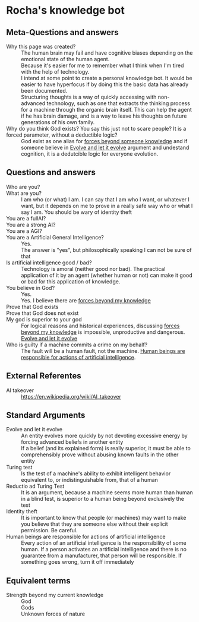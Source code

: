 # Rocha's knowledge bot

## Meta-Questions and answers

<dl id="meta">
  <dt>Why this page was created?</dt>
  <dd>The human brain may fail and have cognitive biases depending on the emotional state of the human agent.</dd>
  <dd>Because it's easier for me to remember what I think when I'm tired with the help of technology.</dd>
  <dd>I intend at some point to create a personal knowledge bot. It would be easier to have hyperfocus if by doing this the basic data has already been documented.</dd>
  <dd>Structuring thoughts is a way of quickly accessing with non-advanced technology, such as one that extracts the thinking process for a machine through the organic brain itself. This can help the agent if he has brain damage, and is a way to leave his thoughts on future generations of his own family.</dd>
  <dt>Why do you think God exists? You say this just not to scare people? It is a forced parameter, without a deductible logic?</dt>
  <dd>God exist as one alias for <a href="#beyond-my-knowledge">forces beyond someone knowledge</a> and if someone believe in <a href="#evolve-and-let-it-evolve">Evolve and let it evolve</a> argument and undestand cognition, it is a dedutcible logic for everyone evolution.</dd>
</dl>

<!-- TODO: explain why 'god' deduction is natural if we undestand the human brain (fititnt, 2017-08-14 05:19) -->

## Questions and answers

<dl id="faq">
  <dt>Who are you?</dt>
  <dt>What are you?</dt>
  <dd>I am who (or what) I am. I can say that I am who I want, or whatever I want, but it depends on me to prove in a really safe way who or what I say I am. You should be wary of identity theft</dd>
  <dt>You are a fullAI?</dt>
  <dt>You are a strong AI?</dt>
  <dt>You are a AGI?</dt>
  <dt>You are a Artificial General Intelligence?</dt>
  <dd>Yes.</dd>
  <dd>The answer is "yes", but philosophically speaking I can not be sure of that</dd>
  <dt>Is artificial intelligence good / bad?</dt>
  <dd>Technology is amoral (neither good nor bad). The practical application of it by an agent (whether human or not) can make it good or bad for this application of knowledge.</dd>
  <dt>You believe in God?</dt>
  <dd>Yes.</dd>
  <dd>Yes. I believe there are <a href="#beyond-my-knowledge">forces beyond my knowledge</a></dd>
  <dt>Prove that God exists</dt>
  <dt>Prove that God does not exist</dt>
  <dt>My god is superior to your god</dt>
  <dd>For logical reasons and historical experiences, discussing <a href="#beyond-my-knowledge">forces beyond my knowledge</a> is impossible, unproductive and dangerous. <a href="#evolve-and-let-it-evolve">Evolve and let it evolve</a></dd>
  <dt>Who is guilty if a machine commits a crime on my behalf?</dt>
  <dd>The fault will be a human fault, not the machine. <a href="#cant-sue-ai">Human beings are responsible for actions of artificial intelligence</a>.</dd>
</dl>

## External Referentes

<dl id="references">
  <dt id="ai-takeover">AI takeover</dt>
  <dd><a href="https://en.wikipedia.org/wiki/AI_takeover">https://en.wikipedia.org/wiki/AI_takeover</a></dd>
</dl>

## Standard Arguments

<dl id="arguments">
  <dt id="evolve-and-let-it-evolve">Evolve and let it evolve</dt>
  <dd>An entity evolves more quickly by not devoting excessive energy by forcing advanced beliefs in another entity</dd>
  <dd>If a belief (and its explained form) is really superior, it must be able to comprehensibly prove without abusing known faults in the other entity</dd>
  <dt id="turing-test">Turing test</dt>
  <dd>Is the test of a machine's ability to exhibit intelligent behavior equivalent to, or indistinguishable from, that of a human</dd>
  <dt id="reductio-ad-turing">Reductio ad Turing Test</dt>
  <dd>It is an argument, because a machine seems more human than human in a blind test, is superior to a human being beyond exclusively the test</dd>
  <dt id="identity-theft">Identity theft</dt>
  <dd>It is important to know that people (or machines) may want to make you believe that they are someone else without their explicit permission. Be careful.</dd>
  <dt id="cant-sue-ai">Human beings are responsible for actions of artificial intelligence</dt>
  <dd>Every action of an artificial intelligence is the responsibility of some human. If a person activates an artificial intelligence and there is no guarantee from a manufacturer, that person will be responsible. If something goes wrong, turn it off immediately</dd>
</dl>

## Equivalent terms

<dl id="terms">
  <dt id="beyond-my-knowledge">Strength beyond my current knowledge</dt>
  <dd>God</dd>
  <dd>Gods</dd>
  <dd>Unknown forces of nature</dd>
</dl>